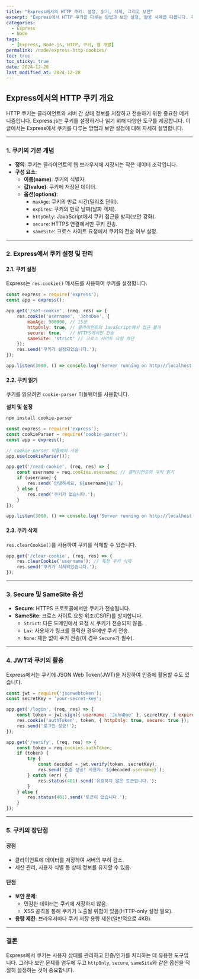 ```yaml
---
title: "Express에서의 HTTP 쿠키: 설정, 읽기, 삭제, 그리고 보안"
excerpt: "Express에서 HTTP 쿠키를 다루는 방법과 보안 설정, 활용 사례를 다룹니다. 쿠키 설정, 읽기, 삭제와 더불어 Secure, SameSite 옵션의 중요성을 이해합니다."
categories:
  - Express
  - Node
tags:
  - [Express, Node.js, HTTP, 쿠키, 웹 개발]
permalink: /node/express-http-cookies/
toc: true
toc_sticky: true
date: 2024-12-28
last_modified_at: 2024-12-28
---
```


## Express에서의 HTTP 쿠키 개요

HTTP 쿠키는 클라이언트와 서버 간 상태 정보를 저장하고 전송하기 위한 중요한 메커니즘입니다. Express.js는 쿠키를 설정하거나 읽기 위해 다양한 도구를 제공합니다. 이 글에서는 Express에서 쿠키를 다루는 방법과 보안 설정에 대해 자세히 설명합니다.

---

### 1. **쿠키의 기본 개념**
- **정의**: 쿠키는 클라이언트의 웹 브라우저에 저장되는 작은 데이터 조각입니다.
- **구성 요소**:
  - **이름(name)**: 쿠키의 식별자.
  - **값(value)**: 쿠키에 저장된 데이터.
  - **옵션(options)**:
    - `maxAge`: 쿠키의 만료 시간(밀리초 단위).
    - `expires`: 쿠키의 만료 날짜(날짜 객체).
    - `httpOnly`: JavaScript에서 쿠키 접근을 방지(보안 강화).
    - `secure`: HTTPS 연결에서만 쿠키 전송.
    - `sameSite`: 크로스 사이트 요청에서 쿠키의 전송 여부 설정.

---

### 2. **Express에서 쿠키 설정 및 관리**

#### 2.1. 쿠키 설정
Express는 `res.cookie()` 메서드를 사용하여 쿠키를 설정합니다.

```javascript
const express = require('express');
const app = express();

app.get('/set-cookie', (req, res) => {
    res.cookie('username', 'JohnDoe', {
        maxAge: 900000, // 15분
        httpOnly: true, // 클라이언트의 JavaScript에서 접근 불가
        secure: true,   // HTTPS에서만 전송
        sameSite: 'strict' // 크로스 사이트 요청 차단
    });
    res.send('쿠키가 설정되었습니다.');
});

app.listen(3000, () => console.log('Server running on http://localhost:3000'));
```

#### 2.2. 쿠키 읽기
쿠키를 읽으려면 `cookie-parser` 미들웨어를 사용합니다.

**설치 및 설정**
```bash
npm install cookie-parser
```

```javascript
const express = require('express');
const cookieParser = require('cookie-parser');
const app = express();

// cookie-parser 미들웨어 사용
app.use(cookieParser());

app.get('/read-cookie', (req, res) => {
    const username = req.cookies.username; // 클라이언트의 쿠키 읽기
    if (username) {
        res.send(`안녕하세요, ${username}님!`);
    } else {
        res.send('쿠키가 없습니다.');
    }
});

app.listen(3000, () => console.log('Server running on http://localhost:3000'));
```

#### 2.3. 쿠키 삭제
`res.clearCookie()`를 사용하여 쿠키를 삭제할 수 있습니다.

```javascript
app.get('/clear-cookie', (req, res) => {
    res.clearCookie('username'); // 특정 쿠키 삭제
    res.send('쿠키가 삭제되었습니다.');
});
```

---

### 3. **Secure 및 SameSite 옵션**

- **Secure**: HTTPS 프로토콜에서만 쿠키가 전송됩니다.
- **SameSite**: 크로스 사이트 요청 위조(CSRF)를 방지합니다.
  - `Strict`: 다른 도메인에서 요청 시 쿠키가 전송되지 않음.
  - `Lax`: 사용자가 링크를 클릭한 경우에만 쿠키 전송.
  - `None`: 제한 없이 쿠키 전송(이 경우 `Secure`가 필수).

---

### 4. **JWT와 쿠키의 활용**
Express에서는 쿠키에 JSON Web Token(JWT)을 저장하여 인증에 활용할 수도 있습니다.

```javascript
const jwt = require('jsonwebtoken');
const secretKey = 'your-secret-key';

app.get('/login', (req, res) => {
    const token = jwt.sign({ username: 'JohnDoe' }, secretKey, { expiresIn: '1h' });
    res.cookie('authToken', token, { httpOnly: true, secure: true });
    res.send('로그인 성공!');
});

app.get('/verify', (req, res) => {
    const token = req.cookies.authToken;
    if (token) {
        try {
            const decoded = jwt.verify(token, secretKey);
            res.send(`인증 성공! 사용자: ${decoded.username}`);
        } catch (err) {
            res.status(401).send('유효하지 않은 토큰입니다.');
        }
    } else {
        res.status(401).send('토큰이 없습니다.');
    }
});
```

---

### 5. **쿠키의 장단점**

#### 장점
- 클라이언트에 데이터를 저장하여 서버의 부하 감소.
- 세션 관리, 사용자 식별 등 상태 정보를 유지할 수 있음.

#### 단점
- **보안 문제**:
  - 민감한 데이터는 쿠키에 저장하지 않음.
  - XSS 공격을 통해 쿠키가 노출될 위험이 있음(HTTP-only 설정 필요).
- **용량 제한**: 브라우저마다 쿠키 저장 용량 제한(일반적으로 4KB).

---

### 결론
Express에서 쿠키는 사용자 상태를 관리하고 인증/인가를 처리하는 데 유용한 도구입니다. 그러나 보안 문제를 염두에 두고 `httpOnly`, `secure`, `sameSite`와 같은 옵션을 적절히 설정하는 것이 중요합니다.

